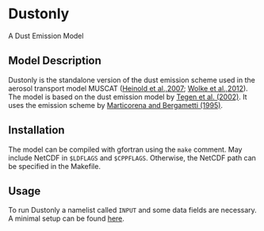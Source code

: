 # Dustonly
A Dust Emission Model

## Model Description 
Dustonly is the standalone version of the dust emission scheme used in the aerosol transport model MUSCAT ([Heinold et al.,2007](http://doi.org/10.1029/2006jd007443); [Wolke et al.,2012](http://doi.org/10.1016/j.atmosenv.2012.02.085)).
The model is based on the dust emission model by [Tegen et al. (2002)](http://doi.org/10.1029/2001jd000963). It uses the emission scheme by [Marticorena and Bergametti (1995)](http://doi.org/10.1029/95jd00690).

## Installation
The model can be compiled with gfortran using the `make` comment. 
May include NetCDF in `$LDFLAGS` and `$CPPFLAGS`.
Otherwise, the NetCDF path can be specified in the Makefile.

## Usage
To run Dustonly a namelist called `INPUT` and some data fields are necessary.
A minimal setup can be found [here](https://doi.org/10.5281/zenodo.8320600).


